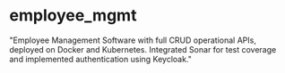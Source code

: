 # employee_mgmt
"Employee Management Software with full CRUD operational APIs, deployed on Docker and Kubernetes. Integrated Sonar for test coverage and implemented authentication using Keycloak."

